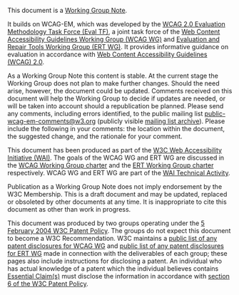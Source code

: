 This document is a [Working Group Note](http://www.w3.org/Consortium/Process/tr#WGNote). 

It builds on WCAG-EM, which was developed by the [WCAG 2.0 Evaluation Methodology Task Force (Eval TF)](http://www.w3.org/WAI/ER/2011/eval/eval-tf), a joint task force of the [Web Content Accessibility Guidelines Working Group (WCAG WG)](http://www.w3.org/WAI/GL/) and [Evaluation and Repair Tools Working Group (ERT WG)](http://www.w3.org/WAI/ER/). It provides informative guidance on evaluation in accordance with [Web Content Accessibility Guidelines (WCAG) 2.0](http://www.w3.org/WAI/intro/wcag).

As a Working Group Note this content is stable. At the current stage the Working Group does not plan to make further changes. Should the need arise, however, the document could be updated. Comments received on this document will help the Working Group to decide if updates are needed, or will be taken into account should a republication be planned. Please send any comments, including errors identified, to the public mailing list [public-wcag-em-comments@w3.org](mailto:public-wcag-em-comments@w3.org) (publicly visible [mailing list archive](http://lists.w3.org/Archives/Public/public-wcag-em-comments/)). Please include the following in your comments: the location within the document, the suggested change, and the rationale for your comment.

This document has been produced as part of the [W3C Web Accessibility Initiative (WAI)](http://www.w3.org/WAI/). The goals of the WCAG WG and ERT WG are discussed in the [WCAG Working Group charter](http://www.w3.org/WAI/GL/2010/06/charter) and the [ERT Working Group charter](http://www.w3.org/WAI/ER/charter4) respectively. WCAG WG and ERT WG are part of the [WAI Technical Activity](http://www.w3.org/WAI/Technical/Activity).

Publication as a Working Group Note does not imply endorsement by the W3C Membership. This is a draft document and may be updated, replaced or obsoleted by other documents at any time. It is inappropriate to cite this document as other than work in progress.

This document was produced by two groups operating under the [5 February 2004 W3C Patent Policy](http://www.w3.org/Consortium/Patent-Policy-20040205/). The groups do not expect this document to become a W3C Recommendation. W3C maintains a [public list of any patent disclosures for WCAG WG](http://www.w3.org/2004/01/pp-impl/35422/status) and [public list of any patent disclosures for ERT WG](http://www.w3.org/2004/01/pp-impl/32094/status) made in connection with the deliverables of each group; these pages also include instructions for disclosing a patent. An individual who has actual knowledge of a patent which the individual believes contains [Essential Claim(s)](http://www.w3.org/Consortium/Patent-Policy-20040205/#def-essential) must disclose the information in accordance with [section 6 of the W3C Patent Policy](http://www.w3.org/Consortium/Patent-Policy-20040205/#sec-Disclosure).